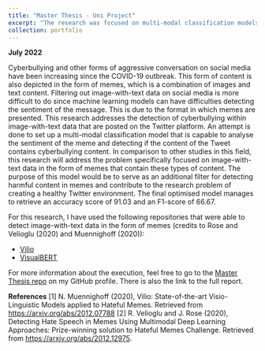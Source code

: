 ```yaml
---
title: "Master Thesis - Uni Project"
excerpt: "The research was focused on multi-modal classification models applied on Twitter data with the aim to detect cyberbullying sentiment out of memes."
collection: portfolio
---
```

**July 2022**

Cyberbullying and other forms of aggressive conversation on social media have been increasing since the COVID-19 outbreak. This form of content is also depicted in the form of memes, which is a combination of images and text content. Filtering out image-with-text data on social media is more difficult to do since machine learning models can have difficulties detecting the sentiment of the message. This is due to the format in which memes are presented. This research addresses the detection of cyberbullying within image-with-text data that are posted on the Twitter platform. An attempt is done to set up a multi-modal classification model that is capable to analyse the sentiment of the meme and detecting if the content of the Tweet contains cyberbullying content. In comparison to other studies in this field, this research will address the problem specifically focused on image-with-text data in the form of memes that contain these types of content. The purpose of this model would be to serve as an additional filter for detecting harmful content in memes and contribute to the research problem of creating a healthy Twitter environment. The final optimised model manages to retrieve an accuracy score of 91.03 and an F1-score of 66.67.

For this research, I have used the following repositories that were able to detect image-with-text data in the form of memes (credits to Rose and Velioglu (2020) and Muennighoff (2020)): 

* [Vilio](https://github.com/Muennighoff/vilio)
* [VisualBERT](https://github.com/rizavelioglu/hateful_memes-hate_detectron)

For more information about the execution, feel free to go to the [Master Thesis repo](https://github.com/Rchou97/master-thesis-2022) on my GitHub profile. There is also the link to the full report.

**References** 
[1] N. Muennighoff (2020), Vilio: State-of-the-art Visio-Linguistic Models applied to Hateful Memes. Retrieved from https://arxiv.org/abs/2012.07788 
[2] R. Velioglu and J. Rose (2020), Detecting Hate Speech in Memes Using Multimodal Deep Learning Approaches: Prize-winning solution to Hateful Memes Challenge. Retrieved from https://arxiv.org/abs/2012.12975.
